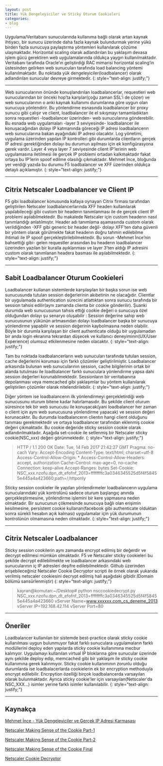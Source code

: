 ```yaml
---
layout: post
title: Yük Dengeleyiciler ve Sticky Oturum Cookieleri
categories:
- blog
---
```


Uygulama/Veritabanı sunucularında kullanıma bağlı olarak artan kaynak ihtiyacı, bir sunucu üzerinde daha fazla kaynak bulundurmak yerine yükü birden fazla sunucuya paylaştırma yöntemleri kullanılarak çözüme ulaşmaktadır. Horizontal scaling olarak adlandırılan bu yaklaşım devasa işlem gücü gerektiren web uygulamalarında oldukça yaygın kullanılmaktadır. Veritabanı tarafında Oracle’ın geliştirdiği RAC mimarisi horizontal scaling’in üstesinden gelirken web sunucuları tarafında load balancing yöntemi kullanılmaktadır. Bu noktada yük dengeleyiciler(loadbalancer) olarak adlandırılan sunucular devreye girmektedir.
{: style="text-align: justify;"}

---

Web sunucularının önünde konuşlandırılan loadbalancerlar, requestleri web sunucularından bir önceki hop’ta karşılar(çoğu zaman SSL’i de çözer) ve web sunucularının o anki kaynak kullanımı durumlarına göre uygun olan sunucuya yönlendirir. Bu yönlendirme esnasında loadbalancer bir proxy sunucu gibi çalışır ve client, loadbalancer ile el sıkışmayı tamamladıktan sonra requestleri -loadbalancer üzerinden- web sunucularına gönderebilir. Bu esnada web uygulamaları -layer 3 seviyesinde- loadbalancer ile konuşacağından dolayı IP katmanında göreceği IP adresi loadbalancerın web sunucularına bakan ayağındaki IP adresi olacaktır. Log yönetimi, uygulama üzerinden yapılan IP kontrolleri gibi durumlarda clientların gerçek IP adresi gerektiğinden dolayı bu durumun aşılması için ek konfigürasyona gerek vardır. Layer 4 veya layer 7 seviyesinde client IP’lerinin web uygulamasına iletilmesi ile gerçek IP problemi ortadan kalkmaktadır fakat ortaya bu IP’lerin spoof edilme olasılığı çıkmaktadır. Mehmet İnce, bloğunda yer verdiği yazıda bu durumu F5 loadbalancer ve XFF üzerinden oldukça detaylı açıklamıştır.
{: style="text-align: justify;"}

---

## Citrix Netscaler Loadbalancer ve Client IP

F5 gibi loadbalancer konusunda kafaya oynayan Citrix firması tarafından geliştirilen Netscaler loadbalancerlarında XFF headerı kullanılarak yapılabileceği gibi custom bir headerın tanımlanması ile de gerçek client IP problemi aşılabilmektedir. Bu makalede Netscaler için custom headerın nasıl tanımlandığı anlatılmıştır. Header adı tanımlama aşamasında custom olarak verildiğinden -XFF gibi generic bir header değil- dolayı XFF’ten daha güvenli bir yöntem olarak görülmekte fakat headerın doğru tahmin edilebilme ihtimali ile IP spoof gerçekleştirilebilmektedir. Bu sorun -Mehmet İnce’nin bahsettiği gibi- gelen requestler arasından bu headerın loadbalancer üzerinden yazılan bir kuralla ayıklanması ve layer 3’ten aldığı IP adresini custom olarak tanımlanan headera basması ile aşılabilmektedir.
{: style="text-align: justify;"}

---

## Sabit Loadbalancer Oturum Cookieleri

Loadbalancer kullanan sistemlerde karşılaşılan bir başka sorun ise web sunucusunda tutulan session değerlerinin akıbetinin ne olacağıdır. Clientlar bir uygulamada authentication sürecini atlattıktan sonra sunucu tarafında bir session tahsis edilir(aynı zamanda clienta bir cookie gönderilir). Şuanki durumda web sunucusunun tahsis ettiği cookie değeri o sunucuya özel olduğundan dolayı şu senaryo oluşabilir : Session değerine sahip web sunucusunun yükünün artmasından dolayı loadbalancer başka bir sunucuya yönlendirme yapabilir ve session değerinin kaybolmasına neden olabilir. Böyle bir durumla karşılaşan bir client authenticate olduğu bir uygulamadan bir anda login ekranına tekrardan düşecek ve kullanıcı deneyiminin(UX/User Experience) olumsuz etkilenmesine neden olacaktır.
{: style="text-align: justify;"}

Tam bu noktada loadbalancerların web sunucuları tarafında tutulan session, cache değerlerini koruması için farklı çözümler geliştirilmiştir.  Loadbalancer arkasında bulunan web sunucularının session, cache bilgilerinin ortak bir alanda tutulması ile loadbalancer farklı sunuculara yönlendirme yapsa dahi session değerleri korunabilmektedir. Sessionların bir veritabanına depolanması veya memcached gibi yaklaşımlar bu yöntem kullanılarak geliştirilen çözümler olarak nitelendirilebilir.
{: style="text-align: justify;"}

Diğer yöntem ise loadbalancerın ilk yönlendirmeyi gerçekletirdiği web sunucusunu oturum bitene kadar hatırlamasıdır. Bu şekilde client oturum süresince tek bir web sunucusu ile konuşacak(yani loadbalancer her zaman o client için aynı web sunucusuna yönlendirme yapacak) ve session değeri korunacaktır. Bu durumda loadbalancerın clientın hangi client olduğunu tanıması gerekmektedir ve ortaya loadbalancer tarafından eklenmiş cookie değeri çıkmaktadır. Bu cookie değeride sticky session cookie olarak adlandırılmaktadır. Aşağıda set-cookie ile setlenmiş bir Netscaler sticky cookie(NSC_xxx) değeri görünmektedir.
{: style="text-align: justify;"}

>HTTP / 1.1 200 OK
Date: Tue, 14 Feb 2017 21:42:27 GMT
Pragma: no-cach
Vary: Accept-Encoding
Content-Type: text/html; charset=utf-8
Access-Control-Allow-Origin: *
Access-Control-Allow-Headers: accept, authorization
Cache-Control: max-age=0, no-cache
Connection: keep-alive
Accept-Ranges: bytes
Set-Cookie: NSC_xxx.nzofu.dpn_dt_efofnf_2013=ffffffffc3a0346345525d5f4f58455e445a4a423660;path=/;httponly

Sticky session cookieler ile yapılan yönlendirmeler loadbalancerın uygulama sunucularındaki yük kontrolünü sadece oturum başlangıç anında gerçekleştirmesine, yönlendirme işlemini bir kere yapmasına neden olmaktadır. Bir sunucunun çökmesinde sunucuya bağlı olan erişimin kesilmesine, persistent cookie kullanan(facebook gibi authenticate olduktan sonra sürekli hesabın açık kalması) uygulamalar için yük durumunun kontrolünün olmamasına neden olmaktadır.
{: style="text-align: justify;"}

---

## Citrix Netscaler Loadbalancer

Sticky session cookilerin aynı zamanda encrypt edilmiş bir değerdir ve decrypt edilmesi mümkün olmaktadır. F5 ve Netscaler sticky cookieleri bu şekilde decrypt edilebilmekte ve loadbalancer arkasındaki web sunucularının iç IP adresleri deşifre edilebilmektedir. Github üzerinden erişebileceğiniz Netscaler Cookie Decryptor scripti ile örnek olarak yukarıda verilmiş netscaler cookiesini decrypt edilmiş hali aşağıdaki gibidir.(Domain bölümü sansürlenmiştir)
{: style="text-align: justify;"}

>kayran@komutan:~/Desktop# python nsccookiedecrypt.py NSC_xxx.nzofu.dpn_dt_efofnf_2013=ffffffffc3a0346345525d5f4f58455e445a4a423660
vServer Name=www.xxxxxx.com_cs_deneme_2013
vServer IP=192.168.42.114
vServer Port=80

---

## Öneriler

Loadbalancer kullanılan bir sistemde best-practice olarak sticky cookie kullanılması uygun bulunmuyor fakat farklı sunuculara uygulamaların farklı modüllerini deploy eden yapılarda sticky cookie kullanımına mecbur kalınıyor. Uygulamayı kullanılan virtual IP bloklarına göre sunucular üzerinde aynı şekilde deploy edip, memcached gibi bir yaklaşım ile sticky cookie kullanımına gerek kalınmıyor. Sticky cookie kullanımının zorunlu olduğu durumlarda ise loadbalacerlarda cookielerin ek bir encryption methoduyla encrypt edilebilir. Encrpytion özelliği birçok loadbalancerda varsayılan olarak bulunmaktadır. Ayrıca sticky cookie'ler için varsayılan(Netscaler'da NSC_XXX...) isimler yerine farklı isimler kullanılabilir.
{: style="text-align: justify;"}

---

## Kaynakça

[Mehmet İnce - Yük Dengeleyiciler ve Gerçek IP Adresi Karmaşası](https://www.mehmetince.net/yuk-dengeleyiciler-ve-gercek-ip-adresi-karmasasi/)

[Netscaler Making Sense of the Cookie Part-1](https://itgeekchronicles.co.uk/2012/01/03/netscaler-making-sense-of-the-cookie-part-1/)

[Netscaler Making Sense of the Cookie Part-2](https://itgeekchronicles.co.uk/2012/01/06/netscalers-making-sense-of-the-cookie-part-2/)

[Netscaler Making Sense of the Cookie Final](https://itgeekchronicles.co.uk/2012/01/23/netscalers-making-sense-of-the-cookie-the-finale/)

[Netscaler Cookie Decryptor](https://github.com/catalyst256/Netscaler-Cookie-Decryptor)
